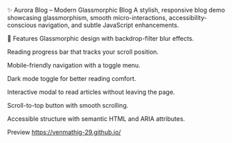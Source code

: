 ✨ Aurora Blog – Modern Glassmorphic Blog
A stylish, responsive blog demo showcasing glassmorphism, smooth micro-interactions, accessibility-conscious navigation, and subtle JavaScript enhancements.

📌 Features
Glassmorphic design with backdrop-filter blur effects.

Reading progress bar that tracks your scroll position.

Mobile-friendly navigation with a toggle menu.

Dark mode toggle for better reading comfort.

Interactive modal to read articles without leaving the page.

Scroll-to-top button with smooth scrolling.

Accessible structure with semantic HTML and ARIA attributes.

Preview
https://venmathig-29.github.io/
